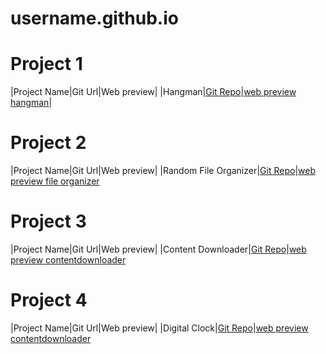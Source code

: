 # username.github.io
# Project 1
|Project Name|Git Url|Web preview|
|Hangman|[Git Repo](https://github.com/Bisht-01/Hangman.git)|[web preview hangman](https://github.com/Bisht-01/Hangman)|
# Project 2
|Project Name|Git Url|Web preview|
|Random File Organizer|[Git Repo](https://github.com/Bisht-01/fileorg.git)|[web preview file organizer](https://github.com/Bisht-01/fileorg)
# Project 3
|Project Name|Git Url|Web preview|
|Content Downloader|[Git Repo](https://github.com/Bisht-01/content-downloader.git)|[web preview contentdownloader](https://github.com/Bisht-01/content-downloader)
# Project 4
|Project Name|Git Url|Web preview|
|Digital Clock|[Git Repo](.git)|[web preview contentdownloader]()
